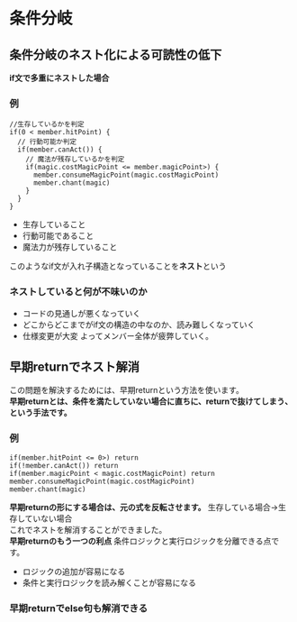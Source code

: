 # 条件分岐

## 条件分岐のネスト化による可読性の低下

**if文で多重にネストした場合**
### 例
```
//生存しているかを判定
if(0 < member.hitPoint) {
  // 行動可能か判定
  if(member.canAct()) {
    // 魔法が残存しているかを判定
    if(magic.costMagicPoint <= member.magicPoint>) {
      member.consumeMagicPoint(magic.costMagicPoint)
      member.chant(magic)
    }
  }
}
```
- 生存していること
- 行動可能であること
- 魔法力が残存していること

このようなif文が入れ子構造となっていることを**ネスト**という<br>

### ネストしていると何が不味いのか
- コードの見通しが悪くなっていく
- どこからどこまでがif文の構造の中なのか、読み難しくなっていく
- 仕様変更が大変
よってメンバー全体が疲弊していく。<br>

## 早期returnでネスト解消
この問題を解決するためには、早期returnという方法を使います。<br>
**早期returnとは、条件を満たしていない場合に直ちに、returnで抜けてしまう、という手法です。**
### 例
```
if(member.hitPoint <= 0>) return 
if(!member.canAct()) return
if(member.magicPoint < magic.costMagicPoint) return
member.consumeMagicPoint(magic.costMagicPoint)
member.chant(magic)
```
**早期returnの形にする場合は、元の式を反転させます。**
生存している場合→生存していない場合<br>
これでネストを解消することができました。<br>
**早期returnのもう一つの利点**
条件ロジックと実行ロジックを分離できる点です。<br>
- ロジックの追加が容易になる
- 条件と実行ロジックを読み解くことが容易になる

### 早期returnでelse句も解消できる

